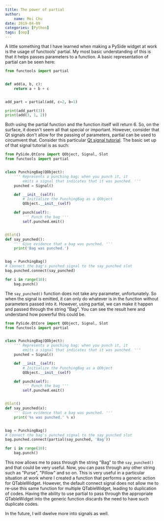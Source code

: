 ```yaml
---
title: The power of partial
author:
    name: Mei Chu
date: 2019-04-09
categories: [Python]
tags: [oop]
---
```


A little something that I have learned when making a PySide widget at work is the usage of functools' partial. My most basic understanding of this is that it helps passes parameters to a function. A basic representation of partial can be seen here:

```python
from functools import partial


def add(a, b, c):
    return a + b + c


add_part = partial(add, c=2, b=1)

print(add_part(3))
print(add(3, 1, 2))
```

Both using the partial function and the function itself will return 6. So, on the surface, it doesn't seem all that special or important. However, consider that Qt signals don't allow for the passing of parameters, partial can be used to circumvent that. Consider this particular [Qt signal tutorial](https://www.pythoncentral.io/pysidepyqt-tutorial-creating-your-own-signals-and-slots/). The basic set up of that signal tutorial is as such:

```python
from PySide.QtCore import QObject, Signal, Slot
from functools import partial


class PunchingBag(QObject):
    ''' Represents a punching bag; when you punch it, it
        emits a signal that indicates that it was punched. '''
    punched = Signal()

    def __init__(self):
        # Initialize the PunchingBag as a QObject
        QObject.__init__(self)

    def punch(self):
        ''' Punch the bag '''
        self.punched.emit()


@Slot()
def say_punched():
    ''' Give evidence that a bag was punched. '''
    print('Bag was punched.')


bag = PunchingBag()
# Connect the bag's punched signal to the say_punched slot
bag.punched.connect(say_punched)

for i in range(10):
    bag.punch()
```

The ``say_punched()`` function does not take any parameter, unfortunately. So when the signal is emitted, it can only do whatever is in the function without parameters passed into it. However, using partial, we can make it happen and passed through the string "Bag". You can see the result here and understand how powerful this could be.

```python
from PySide.QtCore import QObject, Signal, Slot
from functools import partial


class PunchingBag(QObject):
    ''' Represents a punching bag; when you punch it, it
        emits a signal that indicates that it was punched. '''
    punched = Signal()

    def __init__(self):
        # Initialize the PunchingBag as a QObject
        QObject.__init__(self)

    def punch(self):
        ''' Punch the bag '''
        self.punched.emit()


@Slot()
def say_punched(x):
    ''' Give evidence that a bag was punched. '''
    print('%s was punched.' % x)


bag = PunchingBag()
# Connect the bag's punched signal to the say_punched slot
bag.punched.connect(partial(say_punched, 'Bag'))

for i in range(10):
    bag.punch()
```

This now allows me to pass through the string "Bag" to the ``say_punched()`` and that could be very useful. Now, you can pass through any other string such as "Purse", "Pillow" and so on. This is very useful in a particular situation at work where I created a function that performs a generic action for QTableWidget. However, the default connect signal does not allow me to re-use this same function for multiple QTableWidget, leading to duplication of codes. Having the ability to use partial to pass through the appropriate QTableWidget into the generic function discards the need to have such duplicate codes.

In the future, I will dwelve more into signals as well.
